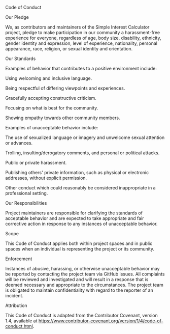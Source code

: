 Code of Conduct

Our Pledge

We, as contributors and maintainers of the Simple Interest Calculator project, pledge to make participation in our community a harassment-free experience for everyone, regardless of age, body size, disability, ethnicity, gender identity and expression, level of experience, nationality, personal appearance, race, religion, or sexual identity and orientation.

Our Standards

Examples of behavior that contributes to a positive environment include:





Using welcoming and inclusive language.



Being respectful of differing viewpoints and experiences.



Gracefully accepting constructive criticism.



Focusing on what is best for the community.



Showing empathy towards other community members.

Examples of unacceptable behavior include:





The use of sexualized language or imagery and unwelcome sexual attention or advances.



Trolling, insulting/derogatory comments, and personal or political attacks.



Public or private harassment.



Publishing others' private information, such as physical or electronic addresses, without explicit permission.



Other conduct which could reasonably be considered inappropriate in a professional setting.

Our Responsibilities

Project maintainers are responsible for clarifying the standards of acceptable behavior and are expected to take appropriate and fair corrective action in response to any instances of unacceptable behavior.

Scope

This Code of Conduct applies both within project spaces and in public spaces when an individual is representing the project or its community.

Enforcement

Instances of abusive, harassing, or otherwise unacceptable behavior may be reported by contacting the project team via GitHub issues. All complaints will be reviewed and investigated and will result in a response that is deemed necessary and appropriate to the circumstances. The project team is obligated to maintain confidentiality with regard to the reporter of an incident.

Attribution

This Code of Conduct is adapted from the Contributor Covenant, version 1.4, available at https://www.contributor-covenant.org/version/1/4/code-of-conduct.html.
